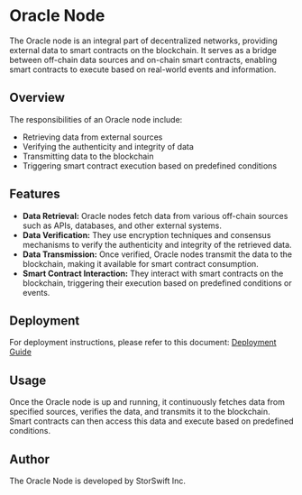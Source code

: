 # Oracle Node

The Oracle node is an integral part of decentralized networks, providing external data to smart contracts on the blockchain. It serves as a bridge between off-chain data sources and on-chain smart contracts, enabling smart contracts to execute based on real-world events and information.

## Overview

The responsibilities of an Oracle node include:

- Retrieving data from external sources
- Verifying the authenticity and integrity of data
- Transmitting data to the blockchain
- Triggering smart contract execution based on predefined conditions

## Features

- **Data Retrieval:** Oracle nodes fetch data from various off-chain sources such as APIs, databases, and other external systems.
- **Data Verification:** They use encryption techniques and consensus mechanisms to verify the authenticity and integrity of the retrieved data.
- **Data Transmission:** Once verified, Oracle nodes transmit the data to the blockchain, making it available for smart contract consumption.
- **Smart Contract Interaction:** They interact with smart contracts on the blockchain, triggering their execution based on predefined conditions or events.

## Deployment

For deployment instructions, please refer to this document: [Deployment Guide](Install.md)

## Usage

Once the Oracle node is up and running, it continuously fetches data from specified sources, verifies the data, and transmits it to the blockchain. Smart contracts can then access this data and execute based on predefined conditions.

## Author

The Oracle Node is developed by StorSwift Inc.
